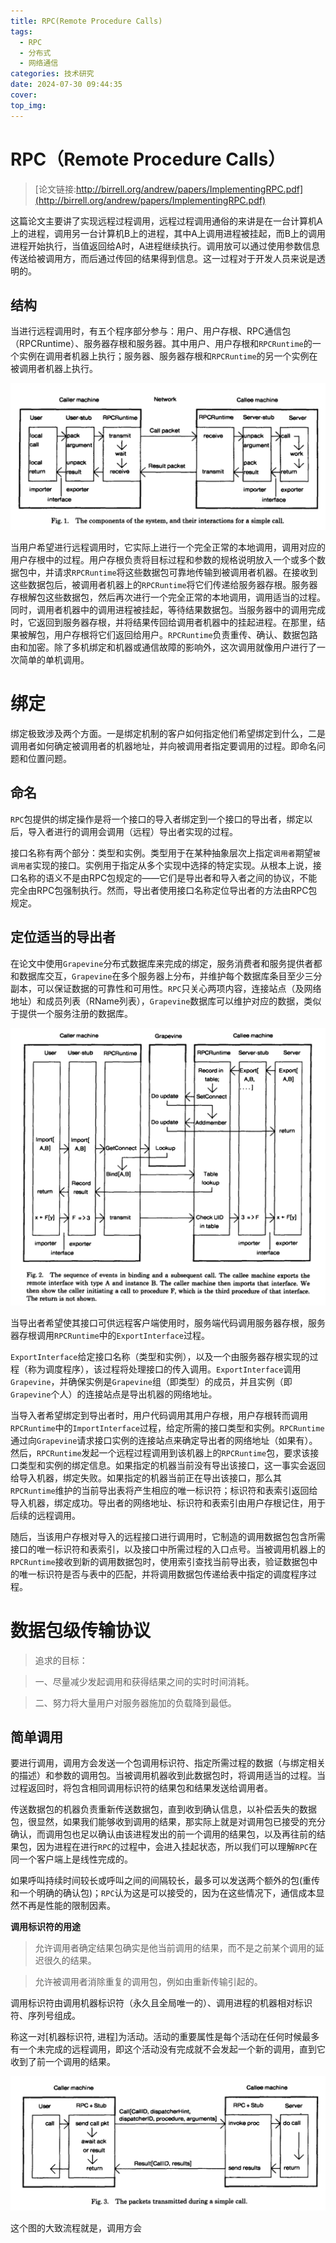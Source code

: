 ```yaml
---
title: RPC(Remote Procedure Calls)
tags:
  - RPC
  - 分布式
  - 网络通信
categories: 技术研究
date: 2024-07-30 09:44:35
cover:
top_img:
---
```



# RPC（Remote Procedure Calls）

> [论文链接:http://birrell.org/andrew/papers/ImplementingRPC.pdf](http://birrell.org/andrew/papers/ImplementingRPC.pdf)

这篇论文主要讲了实现远程过程调用，远程过程调用通俗的来讲是在一台计算机A上的进程，调用另一台计算机B上的进程，其中A上调用进程被挂起，而B上的调用进程开始执行，当值返回给A时，A进程继续执行。调用放可以通过使用参数信息传送给被调用方，而后通过传回的结果得到信息。这一过程对于开发人员来说是透明的。

## 结构

当进行远程调用时，有五个程序部分参与：用户、用户存根、RPC通信包（RPCRuntime）、服务器存根和服务器。其中用户、用户存根和`RPCRuntime`的一个实例在调用者机器上执行；服务器、服务器存根和`RPCRuntime`的另一个实例在被调用者机器上执行。

![rpc-01](paper-RPC/rpc-01.png)

当用户希望进行远程调用时，它实际上进行一个完全正常的本地调用，调用对应的用户存根中的过程。用户存根负责将目标过程和参数的规格说明放入一个或多个数据包中，并请求`RPCRuntime`将这些数据包可靠地传输到被调用者机器。在接收到这些数据包后，被调用者机器上的`RPCRuntime`将它们传递给服务器存根。服务器存根解包这些数据包，然后再次进行一个完全正常的本地调用，调用适当的过程。同时，调用者机器中的调用进程被挂起，等待结果数据包。当服务器中的调用完成时，它返回到服务器存根，并将结果传回给调用者机器中的挂起进程。在那里，结果被解包，用户存根将它们返回给用户。`RPCRuntime`负责重传、确认、数据包路由和加密。除了多机绑定和机器或通信故障的影响外，这次调用就像用户进行了一次简单的单机调用。

# 绑定

绑定极致涉及两个方面。一是绑定机制的客户如何指定他们希望绑定到什么，二是调用者如何确定被调用者的机器地址，并向被调用者指定要调用的过程。即命名问题和位置问题。

## 命名

`RPC`包提供的绑定操作是将一个接口的导入者绑定到一个接口的导出者，绑定以后，导入者进行的调用会调用（远程）导出者实现的过程。

接口名称有两个部分：类型和实例。类型用于在某种抽象层次上指定`调用者`期望`被调用者`实现的接口。实例用于指定从多个实现中选择的特定实现。从根本上说，接口名称的语义不是由RPC包规定的——它们是导出者和导入者之间的协议，不能完全由RPC包强制执行。然而，导出者使用接口名称定位导出者的方法由RPC包规定。

## 定位适当的导出者

在论文中使用`Grapevine`分布式数据库来完成的绑定，服务消费者和服务提供者都和数据库交互，`Grapevine`在多个服务器上分布，并维护每个数据库条目至少三分副本，可以保证数据的可靠性和可用性。`RPC`只关心两项内容，连接站点（及网络地址）和成员列表（RName列表），`Grapevine`数据库可以维护对应的数据，类似于提供一个服务注册的数据库。

![rpc-02](paper-RPC/rpc-02.png)

当导出者希望使其接口可供远程客户端使用时，服务端代码调用服务器存根，服务器存根调用`RPCRuntime`中的`ExportInterface`过程。

`ExportInterface`给定接口名称（类型和实例），以及一个由服务器存根实现的过程（称为调度程序），该过程将处理接口的传入调用。`ExportInterface`调用`Grapevine`，并确保实例是`Grapevine`组（即类型）的成员，并且实例（即`Grapevine`个人）的连接站点是导出机器的网络地址。

当导入者希望绑定到导出者时，用户代码调用其用户存根，用户存根转而调用`RPCRuntime`中的`ImportInterface`过程，给定所需的接口类型和实例。`RPCRuntime`通过向`Grapevine`请求接口实例的连接站点来确定导出者的网络地址（如果有）。然后，`RPCRuntime`发起一个远程过程调用到该机器上的`RPCRuntime`包，要求该接口类型和实例的绑定信息。如果指定的机器当前没有导出该接口，这一事实会返回给导入机器，绑定失败。如果指定的机器当前正在导出该接口，那么其`RPCRuntime`维护的当前导出表将产生相应的唯一标识符；标识符和表索引返回给导入机器，绑定成功。导出者的网络地址、标识符和表索引由用户存根记住，用于后续的远程调用。

随后，当该用户存根对导入的远程接口进行调用时，它制造的调用数据包包含所需接口的唯一标识符和表索引，以及接口中所需过程的入口点号。当被调用机器上的`RPCRuntime`接收到新的调用数据包时，使用索引查找当前导出表，验证数据包中的唯一标识符是否与表中的匹配，并将调用数据包传递给表中指定的调度程序过程。

# 数据包级传输协议

> 追求的目标：

> 一、尽量减少发起调用和获得结果之间的实时时间消耗。

> 二、努力将大量用户对服务器施加的负载降到最低。

## 简单调用

要进行调用，调用方会发送一个包调用标识符、指定所需过程的数据（与绑定相关的描述）和参数的调用包。当被调用机器收到此数据包时，将调用适当的过程。当过程返回时，将包含相同调用标识符的结果包和结果发送给调用者。

传送数据包的机器负责重新传送数据包，直到收到确认信息，以补偿丢失的数据包，很显然，如果我们能够收到调用的结果，那实际上就是对调用包已接受的充分确认，而调用包也足以确认由该进程发出的前一个调用的结果包，以及再往前的结果包，因为进程在进行`RPC`的过程中，会进入挂起状态，所以我们可以理解`RPC`在同一个客户端上是线性完成的。

如果呼叫持续时间较长或呼叫之间的间隔较长，最多可以发送两个额外的包(重传和一个明确的确认包)；`RPC`认为这是可以接受的，因为在这些情况下，通信成本显然不再是性能的限制因素。

**调用标识符的用途**

> 允许调用者确定结果包确实是他当前调用的结果，而不是之前某个调用的延迟很久的结果。

> 允许被调用者消除重复的调用包，例如由重新传输引起的。

调用标识符由调用机器标识符（永久且全局唯一的）、调用进程的机器相对标识符、序列号组成。

称这一对[机器标识符, 进程]为活动。活动的重要属性是每个活动在任何时候最多有一个未完成的远程调用，即这个活动没有完成就不会发起一个新的调用，直到它收到了前一个调用的结果。

![rpc-03](paper-RPC/rpc-03.png)

这个图的大致流程就是，调用方会